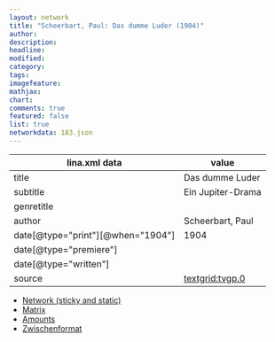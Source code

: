 ```yaml
---
layout: network
title: "Scheerbart, Paul: Das dumme Luder (1904)"
author:
description:
headline:
modified:
category:
tags:
imagefeature: 
mathjax: 
chart: 
comments: true
featured: false
list: true
networkdata: 183.json
---
```

lina.xml data  | value
------------- | -------------
title|Das dumme Luder
subtitle|Ein Jupiter-Drama
genretitle|
author|Scheerbart, Paul
date[@type="print"][@when="1904"]|1904
date[@type="premiere"]|
date[@type="written"]|
source|[textgrid:tvgp.0](https://textgridlab.org/1.0/tgcrud-public/rest/textgrid:tvgp.0/data)



* [Network (sticky and static)](/network183)
* [Matrix](/matrix183)
* [Amounts](/amounts183)
* [Zwischenformat](/lina183 )
